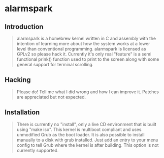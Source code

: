 # alarmspark

## Introduction

> alarmspark is a homebrew kernel written in C and assembly with the intention of learning more about how the system works at a lower level than conventional programming. alarmspark is licensed as GPLv2 so please hack it. Currently it's only real "feature" is a semi functional prink() function used to print to the screen along with some general support for terminal scrolling.

## Hacking

> Please do! Tell me what I did wrong and how I can improve it. Patches are appreciated but not expected.

## Installation

> There is currently no "install", only a live CD environment that is built using "make iso". This kernel is multiboot compliant and uses unmodified Grub as the boot loader. It is also possible to install manually to a disk with grub installed. Just add an entry to your menu config to tell Grub where the kernel is after building. This option is not currently supported.
